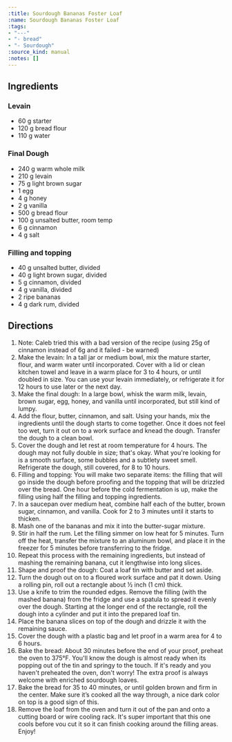 ```yaml
---
:title: Sourdough Bananas Foster Loaf
:name: Sourdough Bananas Foster Loaf
:tags:
- "---"
- "- bread"
- "- Sourdough"
:source_kind: manual
:notes: []
---
```


## Ingredients
### Levain
- 60 g starter
- 120 g bread flour
- 110 g water

### Final Dough
- 240 g warm whole milk
- 210 g levain
- 75 g light brown sugar
- 1 egg
- 4 g honey
- 2 g vanilla
- 500 g bread flour
- 100 g unsalted butter, room temp
- 6 g cinnamon 
- 4 g salt

### Filling and topping
- 40 g unsalted butter, divided
- 40 g light brown sugar, divided 
- 5 g cinnamon, divided
- 4 g vanilla, divided
- 2 ripe bananas
- 4 g dark rum, divided 


## Directions
1. Note: Caleb tried this with a bad version of the recipe (using 25g of cinnamon instead of 6g and it failed - be warned)
2. Make the levain: In a tall jar or medium bowl, mix the mature starter, flour, and warm water until incorporated. Cover with a lid or clean kitchen towel and leave in a warm place for 3 to 4 hours, or until doubled in size. You can use your levain immediately, or refrigerate it for 12 hours to use later or the next day.
3. Make the final dough: In a large bowl, whisk the warm milk, levain, brown sugar, egg, honey, and vanilla until incorporated, but still kind of lumpy.
4. Add the flour, butter, cinnamon, and salt. Using your hands, mix the ingredients until the dough starts to come together. Once it does not feel too wet, turn it out on to a work surface and knead the dough. Transfer the dough to a clean bowl.
5. Cover the dough and let rest at room temperature for 4 hours. The dough may not fully double in size; that's okay. What you're looking for is a smooth surface, some bubbles and a subtlety sweet smell. Refrigerate the dough, still covered, for 8 to 10 hours. 
6. Filling and topping: You will make two separate items: the filling that will go inside the dough before proofing and the topping that will be drizzled over the bread. One hour before the cold fermentation
is up, make the filling using half the filling and topping ingredients.
7. In a saucepan over medium heat, combine half each of the butter, brown sugar, cinnamon, and vanilla. Cook for 2 to 3 minutes until it starts to thicken.
8. Mash one of the bananas and mix it into the butter-sugar mixture. 
9. Stir in half the rum. Let the filling simmer on low heat for 5 minutes. Turn off the heat, transfer the mixture to an aluminum bowl, and place it in the freezer for 5 minutes before transferring to the fridge.
10. Repeat this process with the remaining ingredients, but instead of mashing the remaining banana, cut it lengthwise into long slices.
11. Shape and proof the dough: Coat a loaf tin with butter and set aside.
12. Turn the dough out on to a floured work surface and pat it down. Using a rolling pin, roll out a rectangle about ½ inch (1 cm) thick.
13. Use a knife to trim the rounded edges. Remove the filling (with the mashed banana) from the fridge and use a spatula to spread it evenly over the dough. Starting at the longer end of the rectangle, roll the dough into a cylinder and put it into the prepared loaf tin.
14. Place the banana slices on top of the dough and drizzle it with the remaining sauce.
15. Cover the dough with a plastic bag and let proof in a warm area for 4 to 6 hours.
16. Bake the bread: About 30 minutes before the end of your proof, preheat the oven to 375°F. You'll know the dough is almost ready when its popping out of the tin and springy to the touch. If it's ready and you haven't preheated the oven,
don't worry! The extra proof is always welcome with enriched sourdough loaves.
17. Bake the bread for 35 to 40 minutes, or until golden brown and firm in the center. Make sure it’s cooked all the way through, a nice dark color on top is a good sign of this. 
18. Remove the loaf from the oven and
turn it out of the pan and onto a cutting board or wire cooling rack. It's super important that this
one cools before vou cut it so it can finish cooking around the filling areas. Enjoy!
